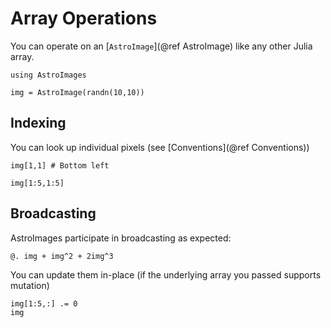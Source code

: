 # Array Operations

You can operate on an [`AstroImage`](@ref AstroImage) like any other Julia array.


```@example 1
using AstroImages

img = AstroImage(randn(10,10))
```

## Indexing
You can look up individual pixels (see [Conventions](@ref Conventions))
```@example 1
img[1,1] # Bottom left
```

```@example 1
img[1:5,1:5]
```

## Broadcasting
AstroImages participate in broadcasting as expected:
```@example 1
@. img + img^2 + 2img^3
```

You can update them in-place (if the underlying array you passed supports mutation)
```@example 1
img[1:5,:] .= 0
img
```
